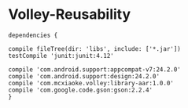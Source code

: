 # Volley-Reusability
    dependencies {
    
    compile fileTree(dir: 'libs', include: ['*.jar'])
    testCompile 'junit:junit:4.12'
    
    compile 'com.android.support:appcompat-v7:24.2.0'
    compile 'com.android.support:design:24.2.0'
    compile 'com.mcxiaoke.volley:library-aar:1.0.0'
    compile 'com.google.code.gson:gson:2.2.4'
    }
